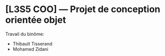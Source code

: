 # [L3S5 COO] — Projet de conception orientée objet

Travail du binôme:

- Thibault Tisserand
- Mohamed Zidani
